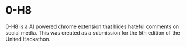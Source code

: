 # 0-H8
0-H8 is a  AI powered chrome extension that hides hateful comments on social media. This was created as a submission for the 5th edition of the United Hackathon.

